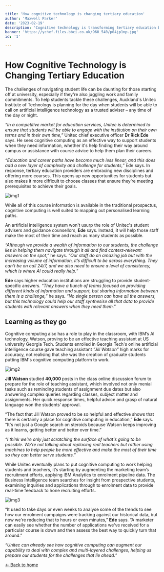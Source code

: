 ```yaml
---

title: 'How cognitive technology is changing tertiary education'
author: 'Maxwell Parker'
date: '2023-02-19'
description: 'Cognitive technology is transforming tertiary education by offering personalized learning, immersive experiences, and automation of administrative tasks. However, careful consideration is needed to ensure its implementation is ethical and effective.'
banner: 'https://ychef.files.bbci.co.uk/960_540/p04jp1np.jpg'
id: '1'

---
```


# How Cognitive Technology is Changing Tertiary Education

The challenges of navigating student life can be daunting for those starting off at university, especially if they're also juggling work and family commitments. To help students tackle these challenges, Auckland's Unitec Institute of Technology is planning for the day when students will be able to call on artificial intelligence technology as a trusted adviser – any time of the day or night.

*“In a competitive market for education services, Unitec is determined to ensure that students will be able to engage with the institution on their own terms and in their own time,”* Unitec chief executive officer **Dr Rick Ede** says. He sees cognitive computing as an effective way to support students when they need information, whether it's help finding their way around campus or assistance with course advice to help them plan their careers.

*“Education and career paths have become much less linear, and this does add a new layer of complexity and challenge for students,”* Ede says. In response, tertiary education providers are embracing new disciplines and offering more courses. This opens up new opportunities for students but also makes it more difficult to choose classes that ensure they’re meeting prerequisites to achieve their goals.

![img1](https://ychef.files.bbci.co.uk/960_540/p04jp1np.jpg)

While all of this course information is available in the traditional prospectus, cognitive computing is well suited to mapping out personalised learning paths.

An artificial intelligence system won't usurp the role of Unitec's student advisers and guidance counsellors, **Ede** says. Instead, it will help those staff make the most of their time and reach as many students as possible.

*“Although we provide a wealth of information to our students, the challenge lies in helping them navigate through it all and find context-relevant answers on the spot,”* he says. *“Our staff do an amazing job but with the increasing volume of information, it’s difficult to be across everything. They can't be on call 24/7, and we also need to ensure a level of consistency, which is where AI could really help.”*

**Ede** says higher education institutions are struggling to provide student-specific answers. *“They have a bunch of teams focused on providing different kinds of information and support, but sharing information between them is a challenge,”* he says. *“No single person can have all the answers, but this technology could help our staff synthesise all that data to provide students with relevant answers when they need them.”*

## Learning as they go

Cognitive computing also has a role to play in the classroom, with IBM’s AI technology, Watson, proving to be an effective teaching assistant at US university Georgia Tech. Students enrolled in Georgia Tech's online artificial intelligence course gave teaching assistant *“Jill Watson”* high marks for accuracy, not realising that she was the creation of graduate students putting IBM's cognitive computing platform to work.

![img2](https://ychef.files.bbci.co.uk/960_540/p04jp1nk.jpg)

**Jill Watson** studied **40,000** posts in the class online discussion forum to prepare for the role of teaching assistant, which involved not only menial tasks such as reminding students of assignment due dates but also answering complex queries regarding classes, subject matter and assignments. Her quick response times, helpful advice and grasp of natural language won the students’ approval.

“The fact that Jill Watson proved to be so helpful and effective shows that there is certainly a place for cognitive computing in education,” **Ede** says. “It's not just a Google search on steroids because Watson keeps improving as it learns, getting better and better over time.”

*“I think we're only just scratching the surface of what's going to be possible. We're not talking about replacing real teachers but rather using machines to help people be more effective and make the most of their time so they can better serve students.”*

While Unitec eventually plans to put cognitive computing to work helping students and teachers, it’s starting by augmenting the marketing team’s recruitment efforts, applying IBM Analytics to enrolment pipeline data. The Business Intelligence team searches for insight from prospective students, examining inquiries and applications through to enrolment data to provide real-time feedback to hone recruiting efforts.

![img3](https://ychef.files.bbci.co.uk/960_540/p04jp1nn.jpg)

“It used to take days or even weeks to analyse some of the trends to see how our enrolment campaigns were tracking against our historical data, but now we're reducing that to hours or even minutes,” **Ede** says. “A marketer can easily see whether the number of applications we've received for a particular course is down and then assess the best way to quickly turn that around.”

*“Unitec can already see how cognitive computing can augment our capability to deal with complex and multi-layered challenges, helping us prepare our students for the challenges that lie ahead.”*

[&larr; Back to home](/)
